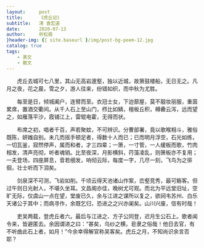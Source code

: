 ```yaml
---
layout:     post
title:      《虎丘记》
subtitle:   清 袁宏道
date:       2020-07-13
author:     听松阁
}header-img: {{ site.baseurl }/img/post-bg-poem-12.jpg
catalog: true
tags:
    - 美文
    - 散文
---
```


　　虎丘去城可七八里，其山无高岩邃壑，独以近城，故箫鼓楼船，无日无之。凡月之夜，花之晨，雪之夕，游人往来，纷错如织，而中秋为尤胜。

　　每至是日，倾城阖户，连臂而至。衣冠士女，下迨蔀屋，莫不靓妆丽服，重茵累席，置酒交衢间。从千人石上至山门，栉比如鳞，檀板丘积，樽罍云泻，远而望之，如雁落平沙，霞铺江上，雷辊电霍，无得而状。

 


　　布席之初，唱者千百，声若聚蚊，不可辨识。分曹部署，竟以歌喉相斗，雅俗既陈，妍媸自别。未几而摇手顿足者，得数十人而已；已而明月浮空，石光如练，一切瓦釜，寂然停声，属而和者，才三四辈；一箫，一寸管，一人缓板而歌，竹肉相发，清声亮彻，听者魂销。比至夜深，月影横斜，荇藻凌乱，则箫板亦不复用；一夫登场，四座屏息，音若细发，响彻云际，每度一字，几尽一刻，飞鸟为之徘徊，壮士听而下泪矣。

　　剑泉深不可测，飞岩如削。千顷云得天池诸山作案，峦壑竞秀，最可觞客。但过午则日光射人，不堪久坐耳。文昌阁亦佳，晚树尤可观。而北为平远堂旧址，空旷无际，仅虞山一点在望，堂废已久，余与江进之谋所以复之，欲祠韦苏州、白乐天诸公于其中；而病寻作，余既乞归，恐进之之兴亦阑矣。山川兴废，信有时哉！

　　吏吴两载，登虎丘者六。最后与江进之、方子公同登，迟月生公石上。歌者闻令来，皆避匿去。余因谓进之曰：“甚矣，乌纱之横，皂隶之俗哉！他日去官，有不听曲此石上者，如月！”今余幸得解官称吴客矣。虎丘之月，不知尚识余言否耶？

